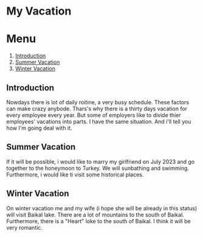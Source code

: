 # My Vacation

# Menu
1. [Introduction](#introduction)
2. [Summer Vacation](#summer-vacation)
3. [Winter Vacation](#winter-vacation)

## Introduction
Nowdays there is lot of daily roitine, a very busy schedule. These factors can make crazy anybode. Thars's why there is a thirty days vacation for every employee every year. But some of employers like to divide thier employees' vacations into parts. I have the same situation. And i'll tell you how I'm going deal with it. 
## Summer Vacation
If it will be possible, i would like to marry my girlfriend on July 2023 and go together to the honeymoon to Turkey. We will sunbathing and swimming. Furthermore, i would like ti visit some historical places.
## Winter Vacation
On winter vacation me and my wife (i hope she will be already in this status) will visit Baikal lake. There are a lot of mountains to the south of Baikal. Furthermore, there is a "Heart" loke to the south of Baikal. I think it will be very romantic. 